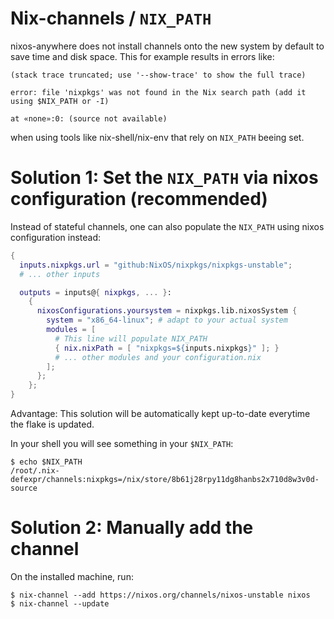 # Nix-channels / `NIX_PATH`

nixos-anywhere does not install channels onto the new system by default to save
time and disk space. This for example results in errors like:

```
(stack trace truncated; use '--show-trace' to show the full trace)

error: file 'nixpkgs' was not found in the Nix search path (add it using $NIX_PATH or -I)

at «none»:0: (source not available)
```

when using tools like nix-shell/nix-env that rely on `NIX_PATH` beeing set.

# Solution 1: Set the `NIX_PATH` via nixos configuration (recommended)

Instead of stateful channels, one can also populate the `NIX_PATH` using nixos
configuration instead:

```nix
{
  inputs.nixpkgs.url = "github:NixOS/nixpkgs/nixpkgs-unstable";
  # ... other inputs

  outputs = inputs@{ nixpkgs, ... }:
    {
      nixosConfigurations.yoursystem = nixpkgs.lib.nixosSystem {
        system = "x86_64-linux"; # adapt to your actual system
        modules = [
          # This line will populate NIX_PATH
          { nix.nixPath = [ "nixpkgs=${inputs.nixpkgs}" ]; }
          # ... other modules and your configuration.nix
        ];
      };
    };
}
```

Advantage: This solution will be automatically kept up-to-date everytime the
flake is updated.

In your shell you will see something in your `$NIX_PATH`:

```shellSession
$ echo $NIX_PATH
/root/.nix-defexpr/channels:nixpkgs=/nix/store/8b61j28rpy11dg8hanbs2x710d8w3v0d-source
```

# Solution 2: Manually add the channel

On the installed machine, run:

```shellSession
$ nix-channel --add https://nixos.org/channels/nixos-unstable nixos
$ nix-channel --update
```
